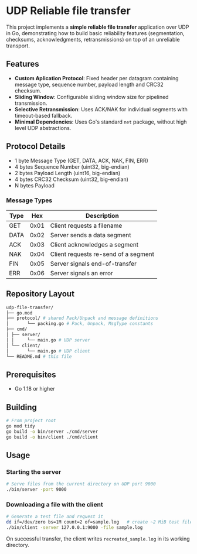 # UDP Reliable file transfer

This project implements a **simple reliable file transfer** application over UDP in Go, demonstrating how to build basic reliability features (segmentation, checksums, acknowledgments, retransmissions) on top of an unreliable transport.

## Features

- **Custom Aplication Protocol**: Fixed header per datagram containing message type, sequence number, payload length and CRC32 checksum.
- **Sliding Window**: Configurable sliding window size for pipelined transmission.
- **Selective Retransmission**: Uses ACK/NAK for individual segments with timeout-based fallback.
- **Minimal Dependencies**: Uses Go's standard `net` package, without high level UDP abstractions.

## Protocol Details

- 1 byte Message Type (GET, DATA, ACK, NAK, FIN, ERR)
- 4 bytes Sequence Number (uint32, big-endian)
- 2 bytes Payload Length (uint16, big-endian)
- 4 bytes CRC32 Checksum (uint32, big-endian)
- N bytes Payload

### Message Types

| Type | Hex  | Description                          |
| ---- | ---- | ------------------------------------ |
| GET  | 0x01 | Client requests a filename           |
| DATA | 0x02 | Server sends a data segment          |
| ACK  | 0x03 | Client acknowledges a segment        |
| NAK  | 0x04 | Client requests re-send of a segment |
| FIN  | 0x05 | Server signals end-of-transfer       |
| ERR  | 0x06 | Server signals an error              |

## Repository Layout

```bash
udp-file-transfer/
├── go.mod
├── protocol/ # shared Pack/Unpack and message definitions
│       └── packing.go # Pack, Unpack, MsgType constants
├── cmd/
│ ├── server/
│ │     └── main.go # UDP server
│ └── client/
│       └── main.go # UDP client
└── README.md # this file
```

## Prerequisites

- Go 1.18 or higher

## Building

```bash
# From project root
go mod tidy
go build -o bin/server ./cmd/server
go build -o bin/client ./cmd/client
```

## Usage

### Starting the server

```bash
# Serve files from the current directory on UDP port 9000
./bin/server -port 9000
```

### Downloading a file with the client

```bash
# Generate a test file and request it
dd if=/dev/zero bs=1M count=2 of=sample.log   # create ~2 MiB test file
./bin/client -server 127.0.0.1:9000 -file sample.log
```

On successful transfer, the client writes `recreated_sample.log` in its working directory.
